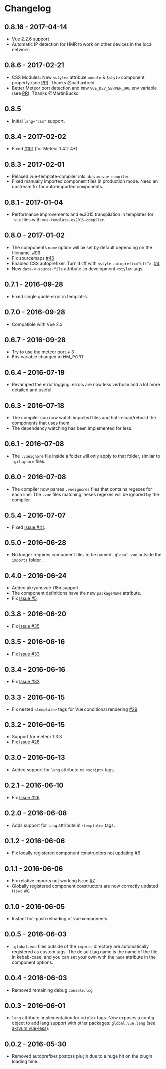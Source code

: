 # Changelog

## 0.8.16 - 2017-04-14

 - Vue 2.2.6 support
 - Automatic IP detection for HMR to work on other devices in the local network.

## 0.8.6 - 2017-02-21

 - CSS Modules: New `<style>` attribute `module` & `$style` component property (see [PR](https://github.com/Akryum/meteor-vue-component/pull/117)). Thanks @nathantreid
 - Better Meteor port detection and new `VUE_DEV_SERVER_URL` env variable (see [PR](https://github.com/Akryum/meteor-vue-component/pull/100)). Thanks @MartinBucko

## 0.8.5

 - Initial `lang="css"` support.

## 0.8.4 - 2017-02-02

 - Fixed [#101](https://github.com/Akryum/meteor-vue-component/issues/101) (for Meteor 1.4.2.4+)

## 0.8.3 - 2017-02-01

 - Relaxed vue-template-compiler into `akryum:vue-compiler`
 - Fixed manually imported component files in production mode. Need an upstream fix for auto-imported components.

## 0.8.1 - 2017-01-04

 - Performance improvements and es2015 transpilation in templates for `.vue` files with `vue-template-es2015-compiler`.

## 0.8.0 - 2017-01-02

 - The components `name` option will be set by default depending on the filename. [#99](https://github.com/Akryum/meteor-vue-component/issues/99)
 - Fix sourcemaps [#46](https://github.com/Akryum/meteor-vue-component/issues/46)
 - Enabled CSS autoprefixer. Turn it off with `<style autoprefix="off">`. [#4](https://github.com/Akryum/meteor-vue-component/issues/4)
 - New `data-v-source-file` attribute on development `<style>` tags.

## 0.7.1 - 2016-09-28

 - Fixed single quote error in templates

## 0.7.0 - 2016-09-28

 - Compatible with Vue 2.x

## 0.6.7 - 2016-09-28

 - Try to use the meteor port + 3
 - Env variable changed to HM_PORT

## 0.6.4 - 2016-07-19

 - Revamped the error logging: errors are now less verbose and a lot more detailed and useful.

## 0.6.3 - 2016-07-18

 - The compiler can now watch imported files and hot-reload/rebuild the components that uses them.
 - The dependency watching has been implemented for less.

## 0.6.1 - 2016-07-08

 - The `.vueignore` file inside a folder will only apply to that folder, similar to `.gitignore` files.

## 0.6.0 - 2016-07-08

 - The compiler now parses `.vueignores` files that contains regexes for each line. The `.vue` files matching theses regexes will be ignored by the compiler.

## 0.5.4 - 2016-07-07

 - Fixed [Issue #41](https://github.com/Akryum/meteor-vue-component/issues/41).

## 0.5.0 - 2016-06-28

 - No longer requires component files to be named `.global.vue` outside the `imports` folder.

## 0.4.0 - 2016-06-24

 - Added akryum:vue-i18n support.
 - The component definitions have the new `packageName` attribute.
 - Fix [Issue #5](https://github.com/Akryum/meteor-vue-component/issues/5)

## 0.3.8 - 2016-06-20

 - Fix [Issue #35](https://github.com/Akryum/meteor-vue-component/issues/35)

## 0.3.5 - 2016-06-16

 - Fix [Issue #33](https://github.com/Akryum/meteor-vue-component/issues/33)

## 0.3.4 - 2016-06-16

 - Fix [Issue #32](https://github.com/Akryum/meteor-vue-component/issues/32)

## 0.3.3 - 2016-06-15

 - Fix nested `<template>` tags for Vue conditional rendering [#29](https://github.com/Akryum/meteor-vue-component/issues/29)

## 0.3.2 - 2016-06-15

 - Support for meteor 1.3.3
 - Fix [Issue #28](https://github.com/Akryum/meteor-vue-component/issues/28)

## 0.3.0  - 2016-06-13

 - Added support for `lang` attribute on `<script>` tags.

## 0.2.1 - 2016-06-10

 - Fix [Issue #26](https://github.com/Akryum/meteor-vue-component/issues/26)

## 0.2.0 - 2016-06-08

 - Adds support for `lang` attribute in `<template>` tags.

## 0.1.2 - 2016-06-06

 - Fix locally registered component constructors not updating [#6](https://github.com/Akryum/meteor-vue-component/issues/6)

## 0.1.1 - 2016-06-06

 - Fix relative imports not working Issue [#7](https://github.com/Akryum/meteor-vue-component/issues/7)
 - Globally registered component constructors are now correctly updated Issue [#6](https://github.com/Akryum/meteor-vue-component/issues/6)

## 0.1.0 - 2016-06-05

 - Instant hot-push reloading of vue components.

## 0.0.5 - 2016-06-03

 - `.global.vue` files outside of the `imports` directory are automatically registered as custom tags. The default tag name is the name of the file in kebab-case, and you can set your own with the `name` attribute in the component options.

## 0.0.4 - 2016-06-03

 - Removed remaining debug `console.log`

## 0.0.3 - 2016-06-01

 - `lang` attribute implementation for `<style>` tags. Now exposes a config object to add lang support with other packages: `global.vue.lang` (see [akryum:vue-less](https://github.com/Akryum/meteor-vue-component/tree/master/packages/vue-less)).

## 0.0.2 - 2016-05-30

 - Removed autoprefixer postcss plugin due to a huge hit on the plugin loading time.
